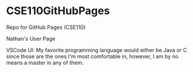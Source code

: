 # CSE110GitHubPages
Repo for GitHub Pages (CSE110)

Nathan's User Page

VSCode UI: My favorite programming language would either be Java or C since those are the ones I'm most comfortable in, however, I am by no means a master in any of them.

